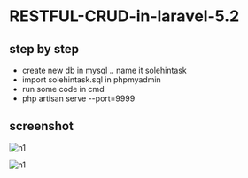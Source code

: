 # RESTFUL-CRUD-in-laravel-5.2

## step by step

- create new db in mysql .. name it solehintask
- import solehintask.sql in phpmyadmin
- run some code in cmd
- php artisan serve --port=9999

## screenshot

![n1](https://user-images.githubusercontent.com/12325386/37640314-ec36462c-2c4f-11e8-983e-93e612053622.JPG)

![n1](https://user-images.githubusercontent.com/12325386/37640372-2f54d0cc-2c50-11e8-9414-d7df85635520.JPG)
